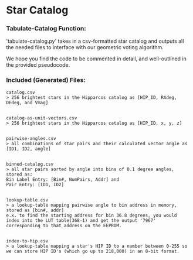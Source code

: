 # Star Catalog

### Tabulate-Catalog Function:
'tabulate-catalog.py' takes in a csv-formatted star catalog and outputs all the needed files to interface with our geometric voting algorithm.

We hope you find the code to be commented in detail, and well-outlined in the provided pseudocode.

### Included (Generated) Files:

```
catalog.csv
> 256 brightest stars in the Hipparcos catalog as [HIP_ID, RAdeg, DEdeg, and Vmag]


catalog-as-unit-vectors.csv
> 256 brightest stars in the Hipparcos catalog as [HIP_ID, x, y, z]


pairwise-angles.csv
> all combinations of star pairs and their calculated vector angle as [ID1, ID2, angle]


binned-catalog.csv
> all star pairs sorted by angle into bins of 0.1 degree angles, stored as: 
Bin Label Entry: [Bin#, NumPairs, Addr] and 
Pair Entry: [ID1, ID2]


lookup-table.csv
> a lookup-table mapping pairwise angle to bin address in memory, stored as [bin#, addr]
e.x. to find the starting address for bin 36.8 degrees, you would index into the LUT table(368-1) and get the output '7967' corresponding to that address on the EEPROM.


index-to-hip.csv
> a lookup-table mapping a star's HIP ID to a number between 0-255 so we can store HIP ID's (which go up to 218,000) in an 8-bit format.
